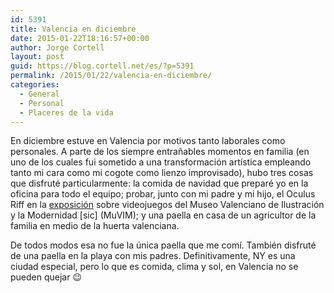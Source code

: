 ```yaml
---
id: 5391
title: Valencia en diciembre
date: 2015-01-22T18:16:57+00:00
author: Jorge Cortell
layout: post
guid: https://blog.cortell.net/es/?p=5391
permalink: /2015/01/22/valencia-en-diciembre/
categories:
  - General
  - Personal
  - Placeres de la vida
---
```

En diciembre estuve en Valencia por motivos tanto laborales como personales. A parte de los siempre entrañables momentos en familia (en uno de los cuales fui sometido a una transformación artística empleando tanto mi cara como mi cogote como lienzo improvisado), hubo tres cosas que disfruté particularmente: la comida de navidad que preparé yo en la oficina para todo el equipo; probar, junto con mi padre y mi hijo, el Oculus Riff en la <a href="https://www.muvim.es/user_page_298.wbe?id=2312" title="https://www.muvim.es/user_page_298.wbe?id=2312" target="_blank">exposición</a> sobre videojuegos del Museo Valenciano de Ilustración y la Modernidad \[sic\] (MuVIM); y una paella en casa de un agricultor de la familia en medio de la huerta valenciana.

De todos modos esa no fue la única paella que me comí. También disfruté de una paella en la playa con mis padres. Definitivamente, NY es una ciudad especial, pero lo que es comida, clima y sol, en Valencia no se pueden quejar 😉
